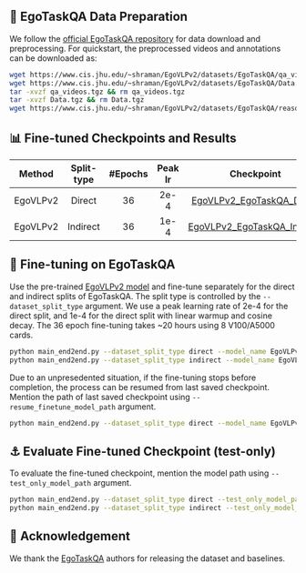 ## 📝 EgoTaskQA Data Preparation

We follow the [official EgoTaskQA repository](https://github.com/Buzz-Beater/EgoTaskQA/tree/main/baselines) for data download and preprocessing. For quickstart, the preprocessed videos and annotations can be downloaded as:

```bash
wget https://www.cis.jhu.edu/~shraman/EgoVLPv2/datasets/EgoTaskQA/qa_videos.tgz
wget https://www.cis.jhu.edu/~shraman/EgoVLPv2/datasets/EgoTaskQA/Data.tgz
tar -xvzf qa_videos.tgz && rm qa_videos.tgz
tar -xvzf Data.tgz && rm Data.tgz
wget https://www.cis.jhu.edu/~shraman/EgoVLPv2/datasets/EgoTaskQA/reasoning_unique_cat.pth
```
## 📊 Fine-tuned Checkpoints and Results

| Method | Split-type  | #Epochs | Peak lr | Checkpoint | Open | Binary | All |
| :----: | :-----: | :--------: | :---------: | :------: | :-------: | :-------: | :-------: | 
| EgoVLPv2 | Direct | 36 | 2e-4 | [EgoVLPv2_EgoTaskQA_Direct](https://www.cis.jhu.edu/~shraman/EgoVLPv2/ckpts/EgoTaskQA_Finetuned/EgoTaskQA_finetune_direct.tar) | 35.56 | 75.60 | 46.26 | 
| EgoVLPv2 | Indirect | 36 | 1e-4 | [EgoVLPv2_EgoTaskQA_Indirect](https://www.cis.jhu.edu/~shraman/EgoVLPv2/ckpts/EgoTaskQA_Finetuned/EgoTaskQA_finetune_indirect.tar) | 29.14 | 59.68 | 42.28 | 


## 🎯 Fine-tuning on EgoTaskQA
Use the pre-trained [EgoVLPv2 model](https://www.cis.jhu.edu/~shraman/EgoVLPv2/ckpts/Pre-trained/EgoVLPv2.pth) and fine-tune separately for the direct and indirect splits of EgoTaskQA. The split type is controlled by the `--dataset_split_type` argument. We use a peak learning rate of 2e-4 for the direct split, and 1e-4 for the direct split with linear warmup and cosine decay. The 36 epoch fine-tuning takes ~20 hours using 8 V100/A5000 cards. 

```bash
python main_end2end.py --dataset_split_type direct --model_name EgoVLPv2.pth --per_gpu_batch_size 8 --num_frames_per_video 16 --frame_resolution 224 --lr 2e-4
python main_end2end.py --dataset_split_type indirect --model_name EgoVLPv2.pth --per_gpu_batch_size 8 --num_frames_per_video 16 --frame_resolution 224 --lr 1e-4
```

Due to an unpresedented situation, if the fine-tuning stops before completion, the process can be resumed from last saved checkpoint. Mention the path of last saved checkpoint using `--resume_finetune_model_path` argument. 

```bash
python main_end2end.py --dataset_split_type direct --model_name EgoVLPv2.pth --resume_finetune_model_path <last_saved_ckpt> --per_gpu_batch_size 8 --num_frames_per_video 16 --frame_resolution 224 --lr 2e-4
```

## ⚓️ Evaluate Fine-tuned Checkpoint (test-only)
To evaluate the fine-tuned checkpoint, mention the model path using `--test_only_model_path` argument.

```bash
python main_end2end.py --dataset_split_type direct --test_only_model_path EgoTaskQA_finetune_direct.tar --per_gpu_batch_size 8 --num_frames_per_video 16 --frame_resolution 224
python main_end2end.py --dataset_split_type indirect --test_only_model_path EgoTaskQA_finetune_indirect.tar --per_gpu_batch_size 8 --num_frames_per_video 16 --frame_resolution 224
```

## 🙏 Acknowledgement
We thank the [EgoTaskQA](https://arxiv.org/abs/2210.03929) authors for releasing the dataset and baselines.
